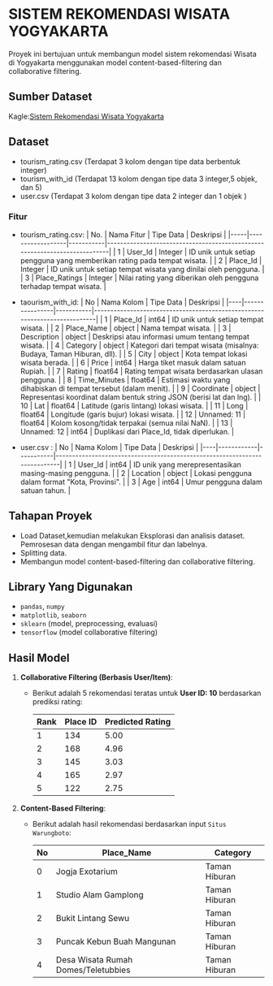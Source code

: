 # SISTEM REKOMENDASI WISATA YOGYAKARTA
Proyek ini bertujuan untuk membangun model sistem rekomendasi Wisata di Yogyakarta menggunakan model content-based-filtering dan collaborative filtering.

## Sumber Dataset
Kagle:[Sistem Rekomendasi Wisata Yogyakarta](https://www.kaggle.com/datasets/aprabowo/indonesia-tourism-destination/data)

## Dataset
  - tourism_rating.csv (Terdapat 3 kolom dengan tipe data berbentuk integer)
  - tourism_with_id (Terdapat 13 kolom dengan tipe data 3 integer,5 objek, dan 5)
  - user.csv (Terdapat 3 kolom dengan tipe data 2 integer dan 1 objek )

### Fitur 
  - tourism_rating.csv:
   | No. | Nama Fitur      | Tipe Data | Deskripsi                                                                 |
   |-----|------------------|-----------|---------------------------------------------------------------------------|
   | 1   | User_Id          | Integer   | ID unik untuk setiap pengguna yang memberikan rating pada tempat wisata. |
   | 2   | Place_Id         | Integer   | ID unik untuk setiap tempat wisata yang dinilai oleh pengguna.           |
   | 3   | Place_Ratings    | Integer   | Nilai rating yang diberikan oleh pengguna terhadap tempat wisata.       |

 - taourism_with_id:
   | No | Nama Kolom     | Tipe Data | Deskripsi                                                                 |
   |----|----------------|-----------|---------------------------------------------------------------------------|
   | 1  | Place_Id       | int64     | ID unik untuk setiap tempat wisata.                                       |
   | 2  | Place_Name     | object    | Nama tempat wisata.                                                      |
   | 3  | Description    | object    | Deskripsi atau informasi umum tentang tempat wisata.                     |
   | 4  | Category       | object    | Kategori dari tempat wisata (misalnya: Budaya, Taman Hiburan, dll).      |
   | 5  | City           | object    | Kota tempat lokasi wisata berada.                                        |
   | 6  | Price          | int64     | Harga tiket masuk dalam satuan Rupiah.                                   |
   | 7  | Rating         | float64   | Rating tempat wisata berdasarkan ulasan pengguna.                        |
   | 8  | Time_Minutes   | float64   | Estimasi waktu yang dihabiskan di tempat tersebut (dalam menit).         |
   | 9  | Coordinate     | object    | Representasi koordinat dalam bentuk string JSON (berisi lat dan lng).    |
   | 10 | Lat            | float64   | Latitude (garis lintang) lokasi wisata.                                  |
   | 11 | Long           | float64   | Longitude (garis bujur) lokasi wisata.                                   |
   | 12 | Unnamed: 11    | float64   | Kolom kosong/tidak terpakai (semua nilai NaN).                           |
   | 13 | Unnamed: 12    | int64     | Duplikasi dari Place_Id, tidak diperlukan.                               |

 - user.csv : 
   | No | Nama Kolom | Tipe Data | Deskripsi                                                                 |
   |----|------------|-----------|---------------------------------------------------------------------------|
   | 1  | User_Id    | int64     | ID unik yang merepresentasikan masing-masing pengguna.                    |
   | 2  | Location   | object    | Lokasi pengguna dalam format "Kota, Provinsi".                            |
   | 3  | Age        | int64     | Umur pengguna dalam satuan tahun.                                         |

## Tahapan Proyek
 - Load Dataset,kemudian melakukan Eksplorasi dan analisis dataset.
 Pemrosesan data dengan mengambil fitur dan labelnya.
 - Splitting data.
 - Membangun model content-based-filtering dan collaborative filtering.

## Library Yang Digunakan
 - `pandas`, `numpy`
 - `matplotlib`, `seaborn`
 - `sklearn` (model, preprocessing, evaluasi)
 - `tensorflow` (model collaborative filtering)

## Hasil Model
1. **Collaborative Filtering (Berbasis User/Item)**:
    - Berikut adalah 5 rekomendasi teratas untuk **User ID: 10** berdasarkan prediksi rating:

        | Rank | Place ID | Predicted Rating |
        |------|----------|------------------|
        | 1    | 134      | 5.00             |
        | 2    | 168      | 4.96             |
        | 3    | 145      | 3.03             |
        | 4    | 165      | 2.97             |
        | 5    | 122      | 2.75             |


2. **Content-Based Filtering**:
    - Berikut adalah hasil rekomendasi berdasarkan input `Situs Warungboto`:

      | No  | Place_Name                                | Category       |
      |-----|--------------------------------------------|----------------|
      | 0   | Jogja Exotarium                            | Taman Hiburan  |
      | 1   | Studio Alam Gamplong                       | Taman Hiburan  |
      | 2   | Bukit Lintang Sewu                         | Taman Hiburan  |
      | 3   | Puncak Kebun Buah Mangunan                 | Taman Hiburan  |
      | 4   | Desa Wisata Rumah Domes/Teletubbies        | Taman Hiburan  |
 
